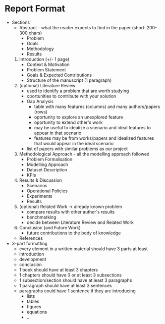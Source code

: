 
# Report Format

* Sections
    * Abstract - what the reader expects to find in the paper (short: 200-300 chars)
        * Problem
        * Goals
        * Methodology
        * Results
    1. Introduction (+/- 1 page)
        * Context & Motivation
        * Problem Statement
        * Goals & Expected Contributions
        * Structure of the manuscript (1 paragraph)
    2. (optional) Literature Review
        * used to identify a problem that are worth studying
        * oportunities to contribute with your solution
        * Gap Analysis
            - table with many features (columns) and many authors/papers (rows)
            - oportunity to explore an unexplored feature
            - oportunity to extend other's work
            - may be useful to idealize a scenario and ideal features to appear in that scenario
            - features may be from works/papers and idealized features that would appear in the ideal scenario
        * list of papers with similar problems as our project
    3. Methodological Approach - all the modelling approach followed
        * Problem Formalisation
        * Modelling Approach
        * Dataset Description
        * KPIs
    4. Results & Discussion
        * Scenarios
        * Operational Policies
        * Experiments
        * Results
    5. (optional) Related Work -> already known problem
        * compare results with other author's results
        * benchmarking
        * decide between Literature Review and Related Work
    6. Conclusion (and Future Work)
        * future contributions to the body of knowledge
    * References
* 3-part formatting
    * every element in a written material should have 3 parts at least
    * introduction
    * development
    * conclusion
    * 1 book should have at least 3 chapters
    * 1 chapters should have 0 or at least 3 subsections
    * 1 subsection/section should have at least 3 paragraphs 
    * 1 paragraph should have at least 3 sentences
    * paragraphs could have 1 sentence if they are introducing
        - lists
        - tables
        - figures
        - equations
        - ...
